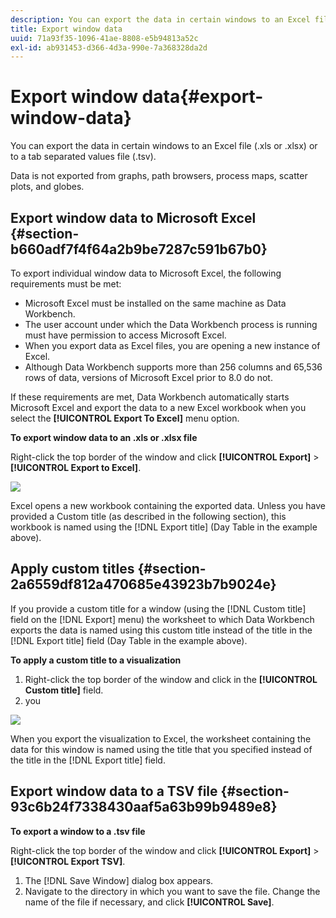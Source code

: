 ```yaml
---
description: You can export the data in certain windows to an Excel file (.xls or .xlsx) or to a tab separated values file (.tsv).
title: Export window data
uuid: 71a93f35-1096-41ae-8808-e5b94813a52c
exl-id: ab931453-d366-4d3a-990e-7a368328da2d
---
```

# Export window data{#export-window-data}

You can export the data in certain windows to an Excel file (.xls or .xlsx) or to a tab separated values file (.tsv).

Data is not exported from graphs, path browsers, process maps, scatter plots, and globes.

## Export window data to Microsoft Excel {#section-b660adf7f4f64a2b9be7287c591b67b0}

To export individual window data to Microsoft Excel, the following requirements must be met:

* Microsoft Excel must be installed on the same machine as Data Workbench. 
* The user account under which the Data Workbench process is running must have permission to access Microsoft Excel. 
* When you export data as Excel files, you are opening a new instance of Excel. 
* Although Data Workbench supports more than 256 columns and 65,536 rows of data, versions of Microsoft Excel prior to 8.0 do not.

If these requirements are met, Data Workbench automatically starts Microsoft Excel and export the data to a new Excel workbook when you select the **[!UICONTROL Export To Excel]** menu option.

**To export window data to an .xls or .xlsx file**

Right-click the top border of the window and click **[!UICONTROL Export]** > **[!UICONTROL Export to Excel]**.

![](assets/mnu_window_TitleBar_Export.png)

Excel opens a new workbook containing the exported data. Unless you have provided a Custom title (as described in the following section), this workbook is named using the [!DNL Export title] (Day Table in the example above).

## Apply custom titles {#section-2a6559df812a470685e43923b7b9024e}

If you provide a custom title for a window (using the [!DNL Custom title] field on the [!DNL Export] menu) the worksheet to which Data Workbench exports the data is named using this custom title instead of the title in the [!DNL Export title] field (Day Table in the example above).

**To apply a custom title to a visualization**

1. Right-click the top border of the window and click in the **[!UICONTROL Custom title]** field. 
1. you

![](assets/mnu_window_TitleBar_Export.png)

When you export the visualization to Excel, the worksheet containing the data for this window is named using the title that you specified instead of the title in the [!DNL Export title] field.

## Export window data to a TSV file {#section-93c6b24f7338430aaf5a63b99b9489e8}

**To export a window to a .tsv file**

Right-click the top border of the window and click **[!UICONTROL Export]** > **[!UICONTROL Export TSV]**.

1. The [!DNL Save Window] dialog box appears. 
1. Navigate to the directory in which you want to save the file. Change the name of the file if necessary, and click **[!UICONTROL Save]**.
